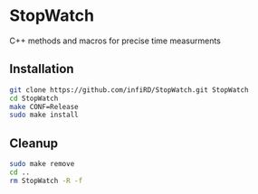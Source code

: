 StopWatch
=========
C++ methods and macros for precise time measurments


Installation
------------
```bash
git clone https://github.com/infiRD/StopWatch.git StopWatch
cd StopWatch
make CONF=Release
sudo make install

```


Cleanup
------------
```bash
sudo make remove
cd ..
rm StopWatch -R -f

```





